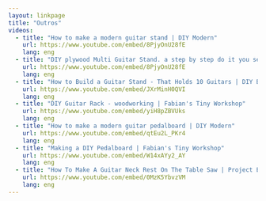 ```yaml
---
layout: linkpage
title: "Outros"
videos:
  - title: "How to make a modern guitar stand | DIY Modern"
    url: https://www.youtube.com/embed/8PjyOnU28fE
    lang: eng
  - title: "DIY plywood Multi Guitar Stand. a step by step do it you self workshop video | The Massacoustics"
    url: https://www.youtube.com/embed/8PjyOnU28fE
    lang: eng
  - title: "How to Build a Guitar Stand - That Holds 10 Guitars | DIY Builds"
    url: https://www.youtube.com/embed/JXrMinH0QVI
    lang: eng
  - title: "DIY Guitar Rack - woodworking | Fabian's Tiny Workshop"
    url: https://www.youtube.com/embed/yiH8pZBVUks
    lang: eng
  - title: "How to make a modern guitar pedalboard | DIY Modern"
    url: https://www.youtube.com/embed/qtEu2L_PKr4
    lang: eng
  - title: "Making a DIY Pedalboard | Fabian's Tiny Workshop"
    url: https://www.youtube.com/embed/W14xAYy2_AY
    lang: eng
  - title: "How To Make A Guitar Neck Rest On The Table Saw | Project Electric Guitar"
    url: https://www.youtube.com/embed/0MzK5YbvzVM
    lang: eng
---
```

